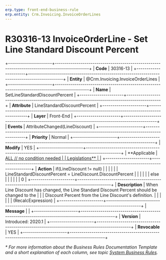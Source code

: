 ```yaml
---
erp.type: front-end-business-rule
erp.entity: Crm.Invoicing.InvoiceOrderLines
---
```


# R30316-13 InvoiceOrderLine - Set Line Standard Discount Percent
+----------------------+-----------------------------------------------------------------------------------------------+
| **Code**             | 30316-13                                                                                      |
+----------------------+-----------------------------------------------------------------------------------------------+
| **Entity**           | @Crm.Invoicing.InvoiceOrderLines                                                              |
+----------------------+-----------------------------------------------------------------------------------------------+
| **Name**             | SetLineStandardDiscountPercent                                                                |
+----------------------+-----------------------------------------------------------------------------------------------+
| **Attribute**        | LineStandardDiscountPercent                                                                   |
+----------------------+-----------------------------------------------------------------------------------------------+
| **Layer**            | Front-End                                                                                     |
+----------------------+-----------------------------------------------------------------------------------------------+
| **Events**           | AttributeChanged(LineDiscount)                                                                |
+----------------------+-----------------------------------------------------------------------------------------------+
| **Priority**         | Normal                                                                                        |
+----------------------+-----------------------------------------------------------------------------------------------+
| **Modify**           | YES                                                                                           |
+----------------------+-----------------------------------------------------------------------------------------------+
| **Applicable         | [ALL // no condition needed                                                                   |
| Legislations**       | ](xref:applicable-legislations)                                                               |
+----------------------+-----------------------------------------------------------------------------------------------+
| **Action**           | if(LineDiscount != null)                                                                      |
|                      |                                                                                               |
|                      | LineStandardDiscountPercent = LineDiscount.DiscountPercent                                    |
|                      |                                                                                               |
|                      | else                                                                                          |
|                      |                                                                                               |
|                      | 0                                                                                             |
+----------------------+-----------------------------------------------------------------------------------------------+
| **Description**      | When Line Discount has changed, the Line Standard Discount Percent should be changed to the   |
|                      | Discount Percent from the Line Discount\'s definition.                                        |
|                      |                                                                                               |
|                      | (RecalcExpression)                                                                            |
+----------------------+-----------------------------------------------------------------------------------------------+
| **Message**          |                                                                                               |
+----------------------+-----------------------------------------------------------------------------------------------+
| **Version**          | Introduced: 2020.1                                                                            |
+----------------------+-----------------------------------------------------------------------------------------------+
| **Revocable**        | YES                                                                                           |
+----------------------+-----------------------------------------------------------------------------------------------+

*\* For more information about the Business Rules Documentation Template and a short explanation of each column, see
topic [System Business Rules](../templates/template-description-system-business-rules.md).*
